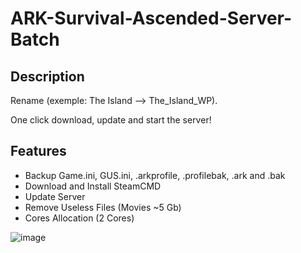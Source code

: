 # ARK-Survival-Ascended-Server-Batch

## Description

Rename (exemple: The Island --> The_Island_WP).

One click download, update and start the server!

## Features

- Backup Game.ini, GUS.ini, .arkprofile, .profilebak, .ark and .bak
- Download and Install SteamCMD
- Update Server
- Remove Useless Files (Movies ~5 Gb)
- Cores Allocation (2 Cores)

![image](https://github.com/Naarin/ARK-Survival-Ascended-Server-Batch/assets/30729156/e0f47a35-6971-4587-892f-34daa0498dc8)
